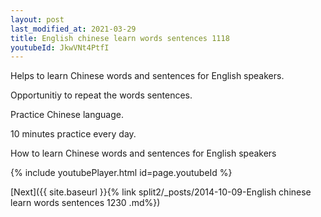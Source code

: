 ```yaml
---
layout: post
last_modified_at: 2021-03-29
title: English chinese learn words sentences 1118 
youtubeId: JkwVNt4PtfI
---
```

 
 
Helps to learn Chinese words and sentences for English speakers.

Opportunitiy to repeat the words sentences. 

Practice Chinese language. 
 
10 minutes practice every day. 
 
How to learn Chinese words and sentences for English speakers 
 
{% include youtubePlayer.html id=page.youtubeId %}
 
 
[Next]({{ site.baseurl }}{% link  split2/_posts/2014-10-09-English chinese learn words sentences 1230 .md%})
 
